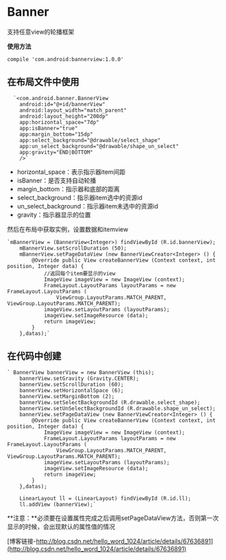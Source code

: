 # Banner
支持任意view的轮播框架

**使用方法**

    compile 'com.android:bannerview:1.0.0'


## 在布局文件中使用 ##

      `<com.android.banner.BannerView
        android:id="@+id/bannerView"
        android:layout_width="match_parent"
        android:layout_height="200dp"
        app:horizontal_space="7dp"
        app:isBanner="true"
        app:margin_bottom="15dp"
        app:select_background="@drawable/select_shape"
        app:un_select_background="@drawable/shape_un_select"
        app:gravity="END|BOTTOM"
        />`
   


- horizontal_space：表示指示器item间距
- isBanner：是否支持自动轮播
- margin_bottom：指示器和底部的距离
- select_background：指示器item选中的资源id
- un_select_background：指示器item未选中的资源id
- gravity：指示器显示的位置

然后在布局中获取实例，设置数据和itemview
  

	`mBannerView = (BannerView<Integer>) findViewById (R.id.bannerView);
        mBannerView.setScrollDuration (50);
        mBannerView.setPageDataView (new BannerViewCreator<Integer> () {
            @Override public View createBannerView (Context context, int position, Integer data) {
                //返回每个item要显示的view
                ImageView imageView = new ImageView (context);
                FrameLayout.LayoutParams layoutParams = new FrameLayout.LayoutParams (
                    ViewGroup.LayoutParams.MATCH_PARENT, ViewGroup.LayoutParams.MATCH_PARENT);
                imageView.setLayoutParams (layoutParams);
                imageView.setImageResource (data);
                return imageView;
            }
        },datas);`

## 在代码中创建 ##

	` BannerView bannerView = new BannerView (this);
        bannerView.setGravity (Gravity.CENTER);
        bannerView.setScrollDuration (60);
        bannerView.setHorizontalSpace (6);
        bannerView.setMarginBottom (2);
        bannerView.setSelectBackgroundId (R.drawable.select_shape);
        bannerView.setUnSelectBackgroundId (R.drawable.shape_un_select);
        bannerView.setPageDataView (new BannerViewCreator<Integer> () {
            @Override public View createBannerView (Context context, int position, Integer data) {
                ImageView imageView = new ImageView (context);
                FrameLayout.LayoutParams layoutParams = new FrameLayout.LayoutParams (
                    ViewGroup.LayoutParams.MATCH_PARENT, ViewGroup.LayoutParams.MATCH_PARENT);
                imageView.setLayoutParams (layoutParams);
                imageView.setImageResource (data);
                return imageView;
            }
        },datas);

        LinearLayout ll = (LinearLayout) findViewById (R.id.ll);
        ll.addView (bannerView);`
    
**注意：**必须要在设置属性完成之后调用setPageDataView方法，否则第一次显示的时候，会出现默认的属性值的情况

[博客链接-http://blog.csdn.net/hello_word_1024/article/details/67636891](http://blog.csdn.net/hello_word_1024/article/details/67636891)
